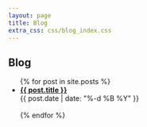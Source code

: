 ```yaml
---
layout: page
title: Blog
extra_css: css/blog_index.css
---
```


<link rel="alternate" type="application/rss+xml" title="RSS"
      href="http://mause.me/blog/atom.xml">

## Blog

<ul>
  {% for post in site.posts %}
    <li>
        <div class="title"><strong><a href="{{ post.url }}">{{ post.title }}</a></strong></div>
        <div class="date">{{ post.date | date: "%-d %B %Y" }}</div>
        <br/>
    </li>
  {% endfor %}
</ul>
